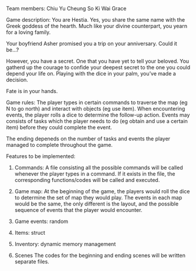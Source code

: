 Team members:
Chiu Yu Cheung
So Ki Wai Grace

Game description:
You are Hestia. Yes, you share the same name with the Greek goddess of the hearth. Much like your divine counterpart, you yearn for a loving family. 

Your boyfriend Asher promised you a trip on your anniversary. Could it be…?

However, you have a secret. One that you have yet to tell your beloved. You gatherd up the courage to confide your deepest secret to the one you could depend your life on. Playing with the dice in your palm, you’ve made a decision.

Fate is in your hands.

Game rules:
The player types in certain commands to traverse the map (eg N to go north) and interact with objects (eg use item). When encountering events, the player rolls a dice to determine the follow-up action. Events may consists of tasks which the player needs to do (eg obtain and use a certain item) before they could complete the event. 

The ending depeneds on the number of tasks and events the player managed to complete throughout the game.

Features to be implemented:
1. Commands:
A file consisting all the possible commands will be called whenever the player types in a command. If it exists in the file, the corresponding functions/codes will be called and executed.

2. Game map:
At the beginning of the game, the players would roll the dice to determine the set of map they would play. The events in each map would be the same, the only different is the layout, and the possible sequence of events that the player would encounter.

3. Game events:
random

4. Items:
struct

5. Inventory:
dynamic memory management

6. Scenes
The codes for the beginning and ending scenes will be written separate files.





